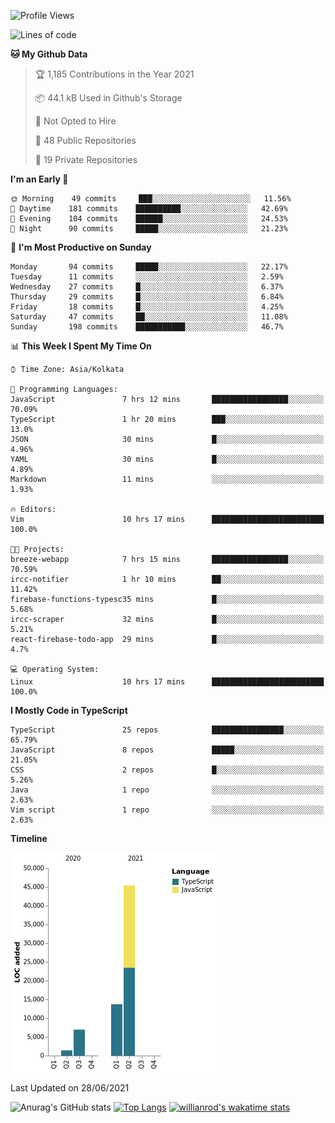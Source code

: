 <!--START_SECTION:waka-->
![Profile Views](http://img.shields.io/badge/Profile%20Views-0-blue)

![Lines of code](https://img.shields.io/badge/From%20Hello%20World%20I%27ve%20Written-67523%20lines%20of%20code-blue)

**🐱 My Github Data** 

> 🏆 1,185 Contributions in the Year 2021
 > 
> 📦 44.1 kB Used in Github's Storage 
 > 
> 🚫 Not Opted to Hire
 > 
> 📜 48 Public Repositories 
 > 
> 🔑 19 Private Repositories  
 > 
**I'm an Early 🐤** 

```text
🌞 Morning    49 commits     ███░░░░░░░░░░░░░░░░░░░░░░   11.56% 
🌆 Daytime    181 commits    ██████████░░░░░░░░░░░░░░░   42.69% 
🌃 Evening    104 commits    ██████░░░░░░░░░░░░░░░░░░░   24.53% 
🌙 Night      90 commits     █████░░░░░░░░░░░░░░░░░░░░   21.23%

```
📅 **I'm Most Productive on Sunday** 

```text
Monday       94 commits     █████░░░░░░░░░░░░░░░░░░░░   22.17% 
Tuesday      11 commits     ░░░░░░░░░░░░░░░░░░░░░░░░░   2.59% 
Wednesday    27 commits     █░░░░░░░░░░░░░░░░░░░░░░░░   6.37% 
Thursday     29 commits     █░░░░░░░░░░░░░░░░░░░░░░░░   6.84% 
Friday       18 commits     █░░░░░░░░░░░░░░░░░░░░░░░░   4.25% 
Saturday     47 commits     ██░░░░░░░░░░░░░░░░░░░░░░░   11.08% 
Sunday       198 commits    ███████████░░░░░░░░░░░░░░   46.7%

```


📊 **This Week I Spent My Time On** 

```text
⌚︎ Time Zone: Asia/Kolkata

💬 Programming Languages: 
JavaScript               7 hrs 12 mins       █████████████████░░░░░░░░   70.09% 
TypeScript               1 hr 20 mins        ███░░░░░░░░░░░░░░░░░░░░░░   13.0% 
JSON                     30 mins             █░░░░░░░░░░░░░░░░░░░░░░░░   4.96% 
YAML                     30 mins             █░░░░░░░░░░░░░░░░░░░░░░░░   4.89% 
Markdown                 11 mins             ░░░░░░░░░░░░░░░░░░░░░░░░░   1.93%

🔥 Editors: 
Vim                      10 hrs 17 mins      █████████████████████████   100.0%

🐱‍💻 Projects: 
breeze-webapp            7 hrs 15 mins       █████████████████░░░░░░░░   70.59% 
ircc-notifier            1 hr 10 mins        ██░░░░░░░░░░░░░░░░░░░░░░░   11.42% 
firebase-functions-typesc35 mins             █░░░░░░░░░░░░░░░░░░░░░░░░   5.68% 
ircc-scraper             32 mins             █░░░░░░░░░░░░░░░░░░░░░░░░   5.21% 
react-firebase-todo-app  29 mins             █░░░░░░░░░░░░░░░░░░░░░░░░   4.7%

💻 Operating System: 
Linux                    10 hrs 17 mins      █████████████████████████   100.0%

```

**I Mostly Code in TypeScript** 

```text
TypeScript               25 repos            ████████████████░░░░░░░░░   65.79% 
JavaScript               8 repos             █████░░░░░░░░░░░░░░░░░░░░   21.05% 
CSS                      2 repos             █░░░░░░░░░░░░░░░░░░░░░░░░   5.26% 
Java                     1 repo              ░░░░░░░░░░░░░░░░░░░░░░░░░   2.63% 
Vim script               1 repo              ░░░░░░░░░░░░░░░░░░░░░░░░░   2.63%

```


**Timeline**

![Chart not found](https://raw.githubusercontent.com/wise-introvert/wise-introvert/master/charts/bar_graph.png) 


 Last Updated on 28/06/2021
<!--END_SECTION:waka-->
![Anurag's GitHub stats](https://github-readme-stats.vercel.app/api?username=wise-introvert&count_private=true&show_icons=true)
[![Top Langs](https://github-readme-stats.vercel.app/api/top-langs/?username=wise-introvert&langs_count=10)](https://github.com/anuraghazra/github-readme-stats)
[![willianrod's wakatime stats](https://github-readme-stats.vercel.app/api/wakatime?username=wiseintrovert)](https://github.com/anuraghazra/github-readme-stats)
